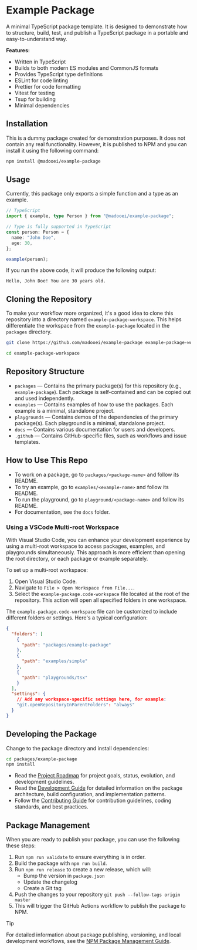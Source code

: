 # Example Package

A minimal TypeScript package template. It is designed to demonstrate how to structure, build, test, and publish a TypeScript package in a portable and easy-to-understand way.

**Features:**

- Written in TypeScript
- Builds to both modern ES modules and CommonJS formats
- Provides TypeScript type definitions
- ESLint for code linting
- Prettier for code formatting
- Vitest for testing
- Tsup for building
- Minimal dependencies

## Installation

This is a dummy package created for demonstration purposes. It does not contain any real functionality. However, it is published to NPM and you can install it using the following command:

```bash
npm install @madooei/example-package
```

## Usage

Currently, this package only exports a simple function and a type as an example.

```typescript
// TypeScript
import { example, type Person } from "@madooei/example-package";

// Type is fully supported in TypeScript
const person: Person = {
  name: "John Doe",
  age: 30,
};

example(person);
```

If you run the above code, it will produce the following output:

```plaintext
Hello, John Doe! You are 30 years old.
```

## Cloning the Repository

To make your workflow more organized, it's a good idea to clone this repository into a directory named `example-package-workspace`. This helps differentiate the workspace from the `example-package` located in the `packages` directory.

```bash
git clone https://github.com/madooei/example-package example-package-workspace

cd example-package-workspace
```

## Repository Structure

- `packages` — Contains the primary package(s) for this repository (e.g., `example-package`). Each package is self-contained and can be copied out and used independently.
- `examples` — Contains examples of how to use the packages. Each example is a minimal, standalone project.
- `playgrounds` — Contains demos of the dependencies of the primary package(s). Each playground is a minimal, standalone project.
- `docs` — Contains various documentation for users and developers.
- `.github` — Contains GitHub-specific files, such as workflows and issue templates.

## How to Use This Repo

- To work on a package, go to `packages/<package-name>` and follow its README.
- To try an example, go to `examples/<example-name>` and follow its README.
- To run the playground, go to `playground/<package-name>` and follow its README.
- For documentation, see the `docs` folder.

### Using a VSCode Multi-root Workspace

With Visual Studio Code, you can enhance your development experience by using a multi-root workspace to access packages, examples, and playgrounds simultaneously. This approach is more efficient than opening the root directory, or each package or example separately.

To set up a multi-root workspace:

1. Open Visual Studio Code.
2. Navigate to `File > Open Workspace from File...`.
3. Select the `example-package.code-workspace` file located at the root of the repository. This action will open all specified folders in one workspace.

The `example-package.code-workspace` file can be customized to include different folders or settings. Here's a typical configuration:

```json
{
  "folders": [
    {
      "path": "packages/example-package"
    },
    {
      "path": "examples/simple"
    },
    {
      "path": "playgrounds/tsx"
    }
  ],
  "settings": {
    // Add any workspace-specific settings here, for example:
    "git.openRepositoryInParentFolders": "always"
  }
}
```

## Developing the Package

Change to the package directory and install dependencies:

```bash
cd packages/example-package
npm install
```

- Read the [Project Roadmap](ROADMAP.md) for project goals, status, evolution, and development guidelines.
- Read the [Development Guide](DEVELOPMENT.md) for detailed information on the package architecture, build configuration, and implementation patterns.
- Follow the [Contributing Guide](CONTRIBUTING.md) for contribution guidelines, coding standards, and best practices.

## Package Management

When you are ready to publish your package, you can use the following these steps:

1. Run `npm run validate` to ensure everything is in order.
2. Build the package with `npm run build`.
3. Run `npm run release` to create a new release, which will:
   - Bump the version in `package.json`
   - Update the changelog
   - Create a Git tag
4. Push the changes to your repository `git push --follow-tags origin master`
5. This will trigger the GitHub Actions workflow to publish the package to NPM.

> [!TIP]
> For detailed information about package publishing, versioning, and local development workflows, see the [NPM Package Management Guide](../../docs/guides/npm-package.md).

